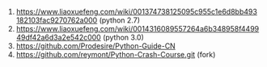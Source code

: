 1.  https://www.liaoxuefeng.com/wiki/001374738125095c955c1e6d8bb493182103fac9270762a000  (python 2.7)
2.  https://www.liaoxuefeng.com/wiki/0014316089557264a6b348958f449949df42a6d3a2e542c000  (python 3.0)
3.  https://github.com/Prodesire/Python-Guide-CN
4.  https://github.com/reymont/Python-Crash-Course.git  (fork)